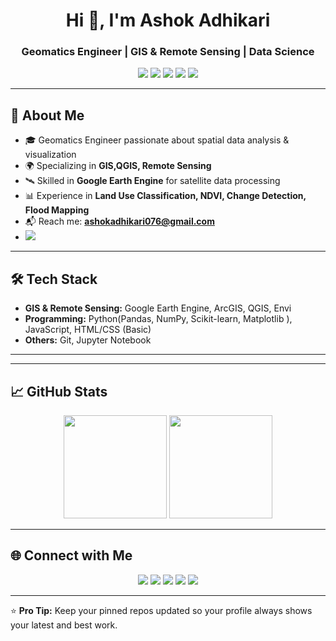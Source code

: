 <!-- PROFILE HEADER -->
<h1 align="center">Hi 👋, I'm Ashok Adhikari</h1>
<h3 align="center">Geomatics Engineer | GIS & Remote Sensing | Data Science</h3>

<!-- BADGES -->
<p align="center">
  <img src="https://img.shields.io/badge/GIS-4285F4?style=for-the-badge&logo=googleearth&logoColor=white" />
  <img src="https://img.shields.io/badge/Google%20Earth%20Engine-34A853?style=for-the-badge&logo=googleearth&logoColor=white" />
  <img src="https://img.shields.io/badge/QGIS-589632?style=for-the-badge&logo=qgis&logoColor=white" />
 <img src="https://img.shields.io/badge/Remote%20Sensing-FF9800?style=for-the-badge&logo=satellite&logoColor=white" />
 <img src="https://img.shields.io/badge/Python-3776AB?style=for-the-badge&logo=python&logoColor=white" />

</p>

---

## 🚀 About Me  
- 🎓 Geomatics Engineer passionate about spatial data analysis & visualization  
- 🌍 Specializing in **GIS,QGIS, Remote Sensing**  
- 🛰 Skilled in **Google Earth Engine** for satellite data processing  
- 📊 Experience in **Land Use Classification, NDVI, Change Detection, Flood Mapping**  
- 📬 Reach me: **ashokadhikari076@gmail.com**
- <a href="https://ashokadhikari.netlify.app/" target="_blank">
  <img src="https://img.shields.io/badge/Portfolio-FF7139?style=for-the-badge&logo=firefox&logoColor=white" />
</a> 

---

## 🛠 Tech Stack  
- **GIS & Remote Sensing:** Google Earth Engine, ArcGIS, QGIS, Envi
- **Programming:** Python(Pandas, NumPy, Scikit-learn, Matplotlib ), JavaScript, HTML/CSS (Basic) 
- **Others:** Git, Jupyter Notebook  

---

---

## 📈 GitHub Stats  
<p align="center">
  <img src="https://github-readme-stats.vercel.app/api?username=AshokAdhikari21&show_icons=true&theme=tokyonight" height="165" />
  <img src="https://github-readme-streak-stats.herokuapp.com/?user=AshokAdhikari21&theme=tokyonight" height="165" />
</p>

---

## 🌐 Connect with Me  
<p align="center">
  <a href="https://linkedin.com/in/yourlinkedin"><img src="https://img.shields.io/badge/LinkedIn-0A66C2?style=for-the-badge&logo=linkedin&logoColor=white" /></a>
  <a href="https://ashokadhikari.netlify.app/"><img src="https://img.shields.io/badge/Portfolio-FF7139?style=for-the-badge&logo=firefox&logoColor=white" /></a>
  <a href="mailto:ashokadhikari076@example.com"><img src="https://img.shields.io/badge/Email-D14836?style=for-the-badge&logo=gmail&logoColor=white" /></a>
  <a href="https://www.instagram.com/ashok__adhikari/"><img src="https://img.shields.io/badge/Instagram-E4405F?style=for-the-badge&logo=instagram&logoColor=white" /></a>
  <a href="https://www.facebook.com/ashok.adhikari.204764/about"><img src="https://img.shields.io/badge/Facebook-1877F2?style=for-the-badge&logo=facebook&logoColor=white" /></a>
</p>

---

⭐️ **Pro Tip:** Keep your pinned repos updated so your profile always shows your latest and best work.
